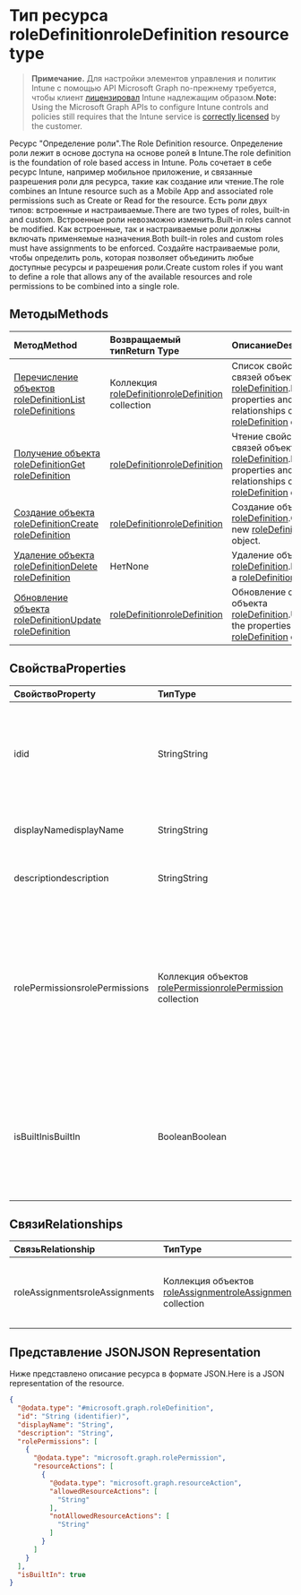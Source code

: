 # <a name="roledefinition-resource-type"></a><span data-ttu-id="d3bd0-101">Тип ресурса roleDefinition</span><span class="sxs-lookup"><span data-stu-id="d3bd0-101">roleDefinition resource type</span></span>

> <span data-ttu-id="d3bd0-102">**Примечание.** Для настройки элементов управления и политик Intune с помощью API Microsoft Graph по-прежнему требуется, чтобы клиент [лицензировал](https://go.microsoft.com/fwlink/?linkid=839381) Intune надлежащим образом.</span><span class="sxs-lookup"><span data-stu-id="d3bd0-102">**Note:** Using the Microsoft Graph APIs to configure Intune controls and policies still requires that the Intune service is [correctly licensed](https://go.microsoft.com/fwlink/?linkid=839381) by the customer.</span></span>

<span data-ttu-id="d3bd0-103">Ресурс "Определение роли".</span><span class="sxs-lookup"><span data-stu-id="d3bd0-103">The Role Definition resource.</span></span> <span data-ttu-id="d3bd0-104">Определение роли лежит в основе доступа на основе ролей в Intune.</span><span class="sxs-lookup"><span data-stu-id="d3bd0-104">The role definition is the foundation of role based access in Intune.</span></span> <span data-ttu-id="d3bd0-105">Роль сочетает в себе ресурс Intune, например мобильное приложение, и связанные разрешения роли для ресурса, такие как создание или чтение.</span><span class="sxs-lookup"><span data-stu-id="d3bd0-105">The role combines an Intune resource such as a Mobile App and associated role permissions such as Create or Read for the resource.</span></span> <span data-ttu-id="d3bd0-106">Есть роли двух типов: встроенные и настраиваемые.</span><span class="sxs-lookup"><span data-stu-id="d3bd0-106">There are two types of roles, built-in and custom.</span></span> <span data-ttu-id="d3bd0-107">Встроенные роли невозможно изменить.</span><span class="sxs-lookup"><span data-stu-id="d3bd0-107">Built-in roles cannot be modified.</span></span> <span data-ttu-id="d3bd0-108">Как встроенные, так и настраиваемые роли должны включать применяемые назначения.</span><span class="sxs-lookup"><span data-stu-id="d3bd0-108">Both built-in roles and custom roles must have assignments to be enforced.</span></span> <span data-ttu-id="d3bd0-109">Создайте настраиваемые роли, чтобы определить роль, которая позволяет объединить любые доступные ресурсы и разрешения роли.</span><span class="sxs-lookup"><span data-stu-id="d3bd0-109">Create custom roles if you want to define a role that allows any of the available resources and role permissions to be combined into a single role.</span></span>
## <a name="methods"></a><span data-ttu-id="d3bd0-110">Методы</span><span class="sxs-lookup"><span data-stu-id="d3bd0-110">Methods</span></span>
|<span data-ttu-id="d3bd0-111">Метод</span><span class="sxs-lookup"><span data-stu-id="d3bd0-111">Method</span></span>|<span data-ttu-id="d3bd0-112">Возвращаемый тип</span><span class="sxs-lookup"><span data-stu-id="d3bd0-112">Return Type</span></span>|<span data-ttu-id="d3bd0-113">Описание</span><span class="sxs-lookup"><span data-stu-id="d3bd0-113">Description</span></span>|
|:---|:---|:---|
|[<span data-ttu-id="d3bd0-114">Перечисление объектов roleDefinition</span><span class="sxs-lookup"><span data-stu-id="d3bd0-114">List roleDefinitions</span></span>](../api/intune_rbac_roledefinition_list.md)|<span data-ttu-id="d3bd0-115">Коллекция [roleDefinition](../resources/intune_rbac_roledefinition.md)</span><span class="sxs-lookup"><span data-stu-id="d3bd0-115">[roleDefinition](../resources/intune_rbac_roledefinition.md) collection</span></span>|<span data-ttu-id="d3bd0-116">Список свойств и связей объектов [roleDefinition](../resources/intune_rbac_roledefinition.md).</span><span class="sxs-lookup"><span data-stu-id="d3bd0-116">List properties and relationships of the [roleDefinition](../resources/intune_rbac_roledefinition.md) objects.</span></span>|
|[<span data-ttu-id="d3bd0-117">Получение объекта roleDefinition</span><span class="sxs-lookup"><span data-stu-id="d3bd0-117">Get roleDefinition</span></span>](../api/intune_rbac_roledefinition_get.md)|[<span data-ttu-id="d3bd0-118">roleDefinition</span><span class="sxs-lookup"><span data-stu-id="d3bd0-118">roleDefinition</span></span>](../resources/intune_rbac_roledefinition.md)|<span data-ttu-id="d3bd0-119">Чтение свойств и связей объекта [roleDefinition](../resources/intune_rbac_roledefinition.md).</span><span class="sxs-lookup"><span data-stu-id="d3bd0-119">Read properties and relationships of the [roleDefinition](../resources/intune_rbac_roledefinition.md) object.</span></span>|
|[<span data-ttu-id="d3bd0-120">Создание объекта roleDefinition</span><span class="sxs-lookup"><span data-stu-id="d3bd0-120">Create roleDefinition</span></span>](../api/intune_rbac_roledefinition_create.md)|[<span data-ttu-id="d3bd0-121">roleDefinition</span><span class="sxs-lookup"><span data-stu-id="d3bd0-121">roleDefinition</span></span>](../resources/intune_rbac_roledefinition.md)|<span data-ttu-id="d3bd0-122">Создание объекта [roleDefinition](../resources/intune_rbac_roledefinition.md).</span><span class="sxs-lookup"><span data-stu-id="d3bd0-122">Create a new [roleDefinition](../resources/intune_rbac_roledefinition.md) object.</span></span>|
|[<span data-ttu-id="d3bd0-123">Удаление объекта roleDefinition</span><span class="sxs-lookup"><span data-stu-id="d3bd0-123">Delete roleDefinition</span></span>](../api/intune_rbac_roledefinition_delete.md)|<span data-ttu-id="d3bd0-124">Нет</span><span class="sxs-lookup"><span data-stu-id="d3bd0-124">None</span></span>|<span data-ttu-id="d3bd0-125">Удаление объекта [roleDefinition](../resources/intune_rbac_roledefinition.md).</span><span class="sxs-lookup"><span data-stu-id="d3bd0-125">Deletes a [roleDefinition](../resources/intune_rbac_roledefinition.md).</span></span>|
|[<span data-ttu-id="d3bd0-126">Обновление объекта roleDefinition</span><span class="sxs-lookup"><span data-stu-id="d3bd0-126">Update roleDefinition</span></span>](../api/intune_rbac_roledefinition_update.md)|[<span data-ttu-id="d3bd0-127">roleDefinition</span><span class="sxs-lookup"><span data-stu-id="d3bd0-127">roleDefinition</span></span>](../resources/intune_rbac_roledefinition.md)|<span data-ttu-id="d3bd0-128">Обновление свойств объекта [roleDefinition](../resources/intune_rbac_roledefinition.md).</span><span class="sxs-lookup"><span data-stu-id="d3bd0-128">Update the properties of a [roleDefinition](../resources/intune_rbac_roledefinition.md) object.</span></span>|

## <a name="properties"></a><span data-ttu-id="d3bd0-129">Свойства</span><span class="sxs-lookup"><span data-stu-id="d3bd0-129">Properties</span></span>
|<span data-ttu-id="d3bd0-130">Свойство</span><span class="sxs-lookup"><span data-stu-id="d3bd0-130">Property</span></span>|<span data-ttu-id="d3bd0-131">Тип</span><span class="sxs-lookup"><span data-stu-id="d3bd0-131">Type</span></span>|<span data-ttu-id="d3bd0-132">Описание</span><span class="sxs-lookup"><span data-stu-id="d3bd0-132">Description</span></span>|
|:---|:---|:---|
|<span data-ttu-id="d3bd0-133">id</span><span class="sxs-lookup"><span data-stu-id="d3bd0-133">id</span></span>|<span data-ttu-id="d3bd0-134">String</span><span class="sxs-lookup"><span data-stu-id="d3bd0-134">String</span></span>|<span data-ttu-id="d3bd0-135">Ключ объекта.</span><span class="sxs-lookup"><span data-stu-id="d3bd0-135">Key of the entity.</span></span> <span data-ttu-id="d3bd0-136">Это свойство доступно только для чтения и создается автоматически.</span><span class="sxs-lookup"><span data-stu-id="d3bd0-136">This is read-only and automatically generated.</span></span>|
|<span data-ttu-id="d3bd0-137">displayName</span><span class="sxs-lookup"><span data-stu-id="d3bd0-137">displayName</span></span>|<span data-ttu-id="d3bd0-138">String</span><span class="sxs-lookup"><span data-stu-id="d3bd0-138">String</span></span>|<span data-ttu-id="d3bd0-139">Отображаемое имя определения роли.</span><span class="sxs-lookup"><span data-stu-id="d3bd0-139">Display Name of the Role definition.</span></span>|
|<span data-ttu-id="d3bd0-140">description</span><span class="sxs-lookup"><span data-stu-id="d3bd0-140">description</span></span>|<span data-ttu-id="d3bd0-141">String</span><span class="sxs-lookup"><span data-stu-id="d3bd0-141">String</span></span>|<span data-ttu-id="d3bd0-142">Описание определения роли.</span><span class="sxs-lookup"><span data-stu-id="d3bd0-142">Description of the Role definition.</span></span>|
|<span data-ttu-id="d3bd0-143">rolePermissions</span><span class="sxs-lookup"><span data-stu-id="d3bd0-143">rolePermissions</span></span>|<span data-ttu-id="d3bd0-144">Коллекция объектов [rolePermission](../resources/intune_rbac_rolepermission.md)</span><span class="sxs-lookup"><span data-stu-id="d3bd0-144">[rolePermission](../resources/intune_rbac_rolepermission.md) collection</span></span>|<span data-ttu-id="d3bd0-145">Список разрешений, активированных для роли.</span><span class="sxs-lookup"><span data-stu-id="d3bd0-145">List of Role Permissions this role is allowed to perform.</span></span> <span data-ttu-id="d3bd0-146">Они должны соответствовать объекту actionName, который определен как часть rolePermission.</span><span class="sxs-lookup"><span data-stu-id="d3bd0-146">These must match the actionName that is defined as part of the rolePermission.</span></span>|
|<span data-ttu-id="d3bd0-147">isBuiltIn</span><span class="sxs-lookup"><span data-stu-id="d3bd0-147">isBuiltIn</span></span>|<span data-ttu-id="d3bd0-148">Boolean</span><span class="sxs-lookup"><span data-stu-id="d3bd0-148">Boolean</span></span>|<span data-ttu-id="d3bd0-149">Тип роли.</span><span class="sxs-lookup"><span data-stu-id="d3bd0-149">Type of Role.</span></span> <span data-ttu-id="d3bd0-150">Для встроенного определения роли задается значение True, а для настраиваемого — False.</span><span class="sxs-lookup"><span data-stu-id="d3bd0-150">Set to True if it is built-in, or set to False if it is a custom role definition.</span></span>|

## <a name="relationships"></a><span data-ttu-id="d3bd0-151">Связи</span><span class="sxs-lookup"><span data-stu-id="d3bd0-151">Relationships</span></span>
|<span data-ttu-id="d3bd0-152">Связь</span><span class="sxs-lookup"><span data-stu-id="d3bd0-152">Relationship</span></span>|<span data-ttu-id="d3bd0-153">Тип</span><span class="sxs-lookup"><span data-stu-id="d3bd0-153">Type</span></span>|<span data-ttu-id="d3bd0-154">Описание</span><span class="sxs-lookup"><span data-stu-id="d3bd0-154">Description</span></span>|
|:---|:---|:---|
|<span data-ttu-id="d3bd0-155">roleAssignments</span><span class="sxs-lookup"><span data-stu-id="d3bd0-155">roleAssignments</span></span>|<span data-ttu-id="d3bd0-156">Коллекция объектов [roleAssignment](../resources/intune_rbac_roleassignment.md)</span><span class="sxs-lookup"><span data-stu-id="d3bd0-156">[roleAssignment](../resources/intune_rbac_roleassignment.md) collection</span></span>|<span data-ttu-id="d3bd0-157">Список назначений ролей для определения роли.</span><span class="sxs-lookup"><span data-stu-id="d3bd0-157">List of Role assignments for this role definition.</span></span>|

## <a name="json-representation"></a><span data-ttu-id="d3bd0-158">Представление JSON</span><span class="sxs-lookup"><span data-stu-id="d3bd0-158">JSON Representation</span></span>
<span data-ttu-id="d3bd0-159">Ниже представлено описание ресурса в формате JSON.</span><span class="sxs-lookup"><span data-stu-id="d3bd0-159">Here is a JSON representation of the resource.</span></span>
<!-- {
  "blockType": "resource",
  "keyProperty": "id",
  "@odata.type": "microsoft.graph.roleDefinition"
}
-->
``` json
{
  "@odata.type": "#microsoft.graph.roleDefinition",
  "id": "String (identifier)",
  "displayName": "String",
  "description": "String",
  "rolePermissions": [
    {
      "@odata.type": "microsoft.graph.rolePermission",
      "resourceActions": [
        {
          "@odata.type": "microsoft.graph.resourceAction",
          "allowedResourceActions": [
            "String"
          ],
          "notAllowedResourceActions": [
            "String"
          ]
        }
      ]
    }
  ],
  "isBuiltIn": true
}
```



